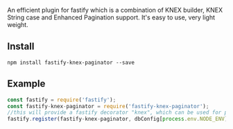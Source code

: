An efficient plugin for fastify which is a combination of KNEX builder, KNEX String case and Enhanced Pagination support.
It's easy to use, very light weight.

Install
----------
`
npm install fastify-knex-paginator --save
`

Example
---------
```js
const fastify = require('fastify');
const fastify-knex-paginator = require('fastify-knex-paginator');
//this will provide a fastify decorator "knex", which can be used for performing db operations
fastify.register(fastify-knex-paginator, dbConfig[process.env.NODE_ENV]);
```
